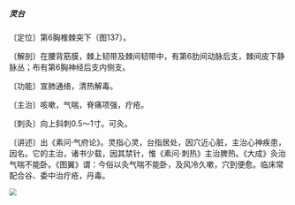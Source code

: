 ##### 灵台

〔定位〕第6胸椎棘突下（图137）。

〔解剖〕在腰背筋膜，棘上韧带及棘间韧带中，有第6肋间动脉后支，棘间皮下静脉丛；布有第6胸神经后支内侧支。

〔功能〕宣肺通络，清热解毒。

〔主治〕咳嗽，气喘，脊痛项强，疔疮。

〔刺灸〕向上斜刺0.5～1寸。可灸。

〔讲述〕出《素问·气府论》。灵指心灵，台指居处，因穴近心脏，主治心神疾患，因名。它的主治，诸书少载，因其禁针，惟《素问·刺热》主治脾热。《大成》灸治气喘不能卧。《图翼》谓：今俗以灸气喘不能卧，及风冷久嗽，穴到便愈。临床常配合谷、委中治疔疮，丹毒。

<img src="img/图137.jpg" style="zoom:80%;" />
